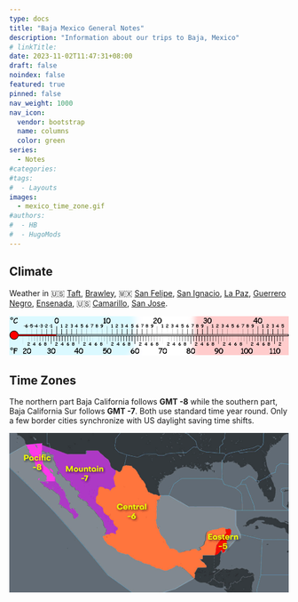 ```yaml
---
type: docs
title: "Baja Mexico General Notes"
description: "Information about our trips to Baja, Mexico"
# linkTitle:
date: 2023-11-02T11:47:31+08:00
draft: false
noindex: false
featured: true
pinned: false
nav_weight: 1000
nav_icon:
  vendor: bootstrap
  name: columns
  color: green
series:
  - Notes
#categories:
#tags:
#  - Layouts
images:
  - mexico_time_zone.gif
#authors:
#  - HB
#  - HugoMods
---
```

## Climate

Weather in
:us:
[Taft](https://www.google.com/search?q=weather%20Taft%20CA),
[Brawley](https://www.google.com/search?q=weather%20Brawley%20CA),
:mexico:
[San Felipe](https://www.google.com/search?q=weather%20San%20Felipe%20Baja),
[San Ignacio](https://www.google.com/search?q=weather%20San%20Ignacio%20Baja),
[La Paz](https://www.google.com/search?q=weather%20La%20Paz%20Baja),
[Guerrero Negro](https://www.google.com/search?q=weather%20Guerrero%20Negro%20Baja),
[Ensenada](https://www.google.com/search?q=weather%20Ensenada%20Baja),
:us:
[Camarillo](https://www.google.com/search?q=weather%20Camarillo%20CA),
[San Jose](https://www.google.com/search?q=weather%20San%20Jose%20CA).

![thermometer](thermometer.gif)

## Time Zones

The northern part Baja California follows **GMT -8** while the southern
part, Baja California Sur follows **GMT -7**.
Both use standard time year round.
Only a few border cities synchronize with US daylight saving time shifts.

![time zones](mexico_time_zone.gif)
